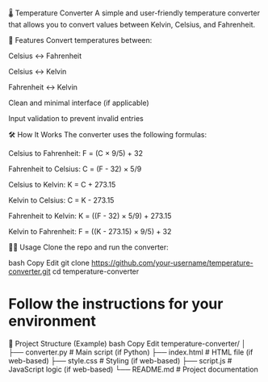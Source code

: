 🌡️ Temperature Converter
A simple and user-friendly temperature converter that allows you to convert values between Kelvin, Celsius, and Fahrenheit.

🚀 Features
Convert temperatures between:

Celsius ↔ Fahrenheit

Celsius ↔ Kelvin

Fahrenheit ↔ Kelvin

Clean and minimal interface (if applicable)

Input validation to prevent invalid entries

🛠️ How It Works
The converter uses the following formulas:

Celsius to Fahrenheit: F = (C × 9/5) + 32

Fahrenheit to Celsius: C = (F - 32) × 5/9

Celsius to Kelvin: K = C + 273.15

Kelvin to Celsius: C = K - 273.15

Fahrenheit to Kelvin: K = ((F - 32) × 5/9) + 273.15

Kelvin to Fahrenheit: F = ((K - 273.15) × 9/5) + 32

🧑‍💻 Usage
Clone the repo and run the converter:

bash
Copy
Edit
git clone https://github.com/your-username/temperature-converter.git
cd temperature-converter
# Follow the instructions for your environment

📁 Project Structure (Example)
bash
Copy
Edit
temperature-converter/
│
├── converter.py          # Main script (if Python)
├── index.html            # HTML file (if web-based)
├── style.css             # Styling (if web-based)
├── script.js             # JavaScript logic (if web-based)
└── README.md             # Project documentation
